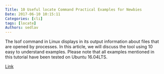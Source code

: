 ```yaml
---
Title: 10 Useful locate Command Practical Examples for Newbies
Date: 2017-06-10 10:15:11
Categories: [cli]
tags: [locate]
Authors: sedlav
---
```


The lsof command in Linux displays in its output information about files that are opened by processes. In this article, we will discuss the tool using 10 easy to understand examples. Please note that all examples mentioned in this tutorial have been tested on Ubuntu 16.04LTS.

[Link](https://www.howtoforge.com/linux-lsof-command/)
